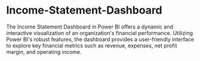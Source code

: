 # Income-Statement-Dashboard
 The Income Statement Dashboard in Power BI offers a dynamic and interactive visualization of an organization's financial performance. Utilizing Power BI's robust features, the dashboard provides a user-friendly interface to explore key financial metrics such as revenue, expenses, net profit margin, and operating income.
